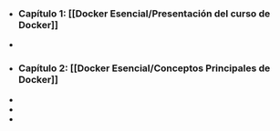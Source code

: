 - ### Capítulo 1: [[Docker Esencial/Presentación del curso de Docker]]
-
- ### Capítulo 2: [[Docker Esencial/Conceptos Principales de Docker]]
-
-
-
